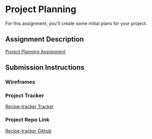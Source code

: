 # Project Planning
For this assignment, you'll create some initial plans for your project.

## Assignment Description
[Project Planning Assignment](https://education.launchcode.org/liftoff/modules/assignments/project-planning)

## Submission Instructions

### Wireframes


### Project Tracker

[Recipe-tracker Tracker](https://trello.com/b/KB48rn5U/liftoff-spring-2021)

### Project Repo Link

[Recipe-tracker Github](https://github.com/Liftoff-Spring-2021/liftoff-recipe-tracker)
